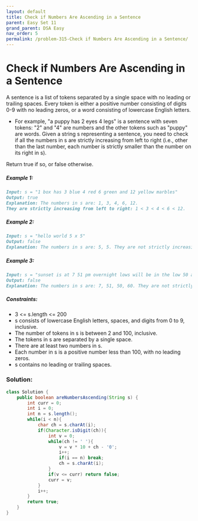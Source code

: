 ```yaml
---
layout: default
title: Check if Numbers Are Ascending in a Sentence
parent: Easy Set 11
grand_parent: DSA Easy
nav_order: 5
permalink: /problem-315-Check if Numbers Are Ascending in a Sentence/
---
```

# Check if Numbers Are Ascending in a Sentence

A sentence is a list of tokens separated by a single space with no leading or trailing spaces. Every token is either a positive number consisting of digits 0-9 with no leading zeros, or a word consisting of lowercase English letters.

* For example, "a puppy has 2 eyes 4 legs" is a sentence with seven tokens: "2" and "4" are numbers and the other tokens such as "puppy" are words.
Given a string s representing a sentence, you need to check if all the numbers in s are strictly increasing from left to right (i.e., other than the last number, each number is strictly smaller than the number on its right in s).

Return true if so, or false otherwise.

##### Example 1:
```markdown
Input: s = "1 box has 3 blue 4 red 6 green and 12 yellow marbles"
Output: true
Explanation: The numbers in s are: 1, 3, 4, 6, 12.
They are strictly increasing from left to right: 1 < 3 < 4 < 6 < 12.
```
##### Example 2:
```markdown
Input: s = "hello world 5 x 5"
Output: false
Explanation: The numbers in s are: 5, 5. They are not strictly increasing.
```
##### Example 3:
```markdown
Input: s = "sunset is at 7 51 pm overnight lows will be in the low 50 and 60 s"
Output: false
Explanation: The numbers in s are: 7, 51, 50, 60. They are not strictly increasing.
```
##### Constraints:
* 3 <= s.length <= 200
* s consists of lowercase English letters, spaces, and digits from 0 to 9, inclusive.
* The number of tokens in s is between 2 and 100, inclusive.
* The tokens in s are separated by a single space.
* There are at least two numbers in s.
* Each number in s is a positive number less than 100, with no leading zeros.
* s contains no leading or trailing spaces.

### Solution:
```java
class Solution {
    public boolean areNumbersAscending(String s) {
        int curr = 0;
        int i = 0;
        int n = s.length();
        while(i < n){
            char ch = s.charAt(i);
            if(Character.isDigit(ch)){
                int v = 0;
                while(ch != ' '){
                    v = v * 10 + ch - '0';
                    i++;
                    if(i == n) break;
                    ch = s.charAt(i);
                }
                if(v <= curr) return false;
                curr = v;
            }
            i++;
        }
        return true;
    }
}
```